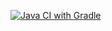 [![Java CI with Gradle](https://github.com/lica007/Gradle_6/actions/workflows/gradle.yml/badge.svg)](https://github.com/lica007/Gradle_6/actions/workflows/gradle.yml)
